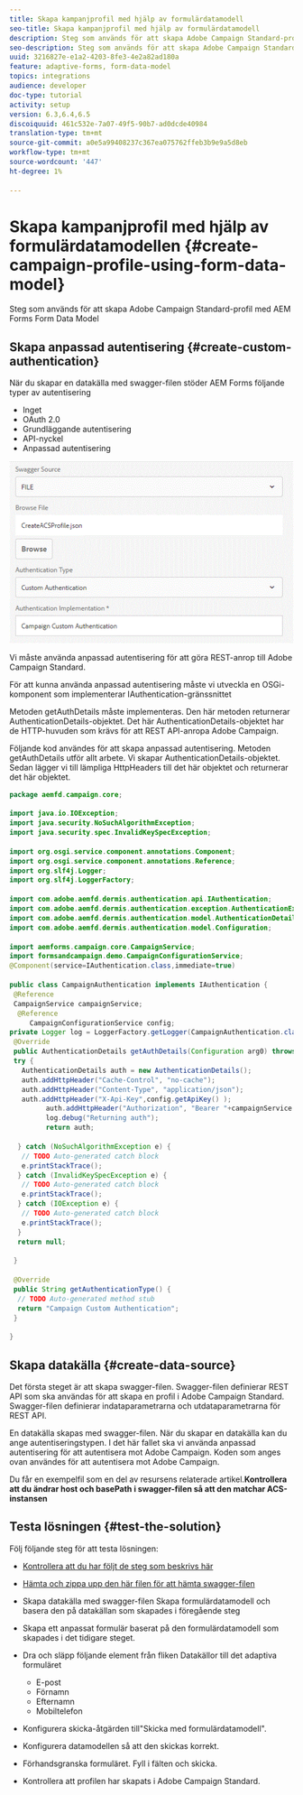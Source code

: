 ```yaml
---
title: Skapa kampanjprofil med hjälp av formulärdatamodell
seo-title: Skapa kampanjprofil med hjälp av formulärdatamodell
description: Steg som används för att skapa Adobe Campaign Standard-profil med AEM Forms Form Data Model
seo-description: Steg som används för att skapa Adobe Campaign Standard-profil med AEM Forms Form Data Model
uuid: 3216827e-e1a2-4203-8fe3-4e2a82ad180a
feature: adaptive-forms, form-data-model
topics: integrations
audience: developer
doc-type: tutorial
activity: setup
version: 6.3,6.4,6.5
discoiquuid: 461c532e-7a07-49f5-90b7-ad0dcde40984
translation-type: tm+mt
source-git-commit: a0e5a99408237c367ea075762ffeb3b9e9a5d8eb
workflow-type: tm+mt
source-wordcount: '447'
ht-degree: 1%

---
```



# Skapa kampanjprofil med hjälp av formulärdatamodellen {#create-campaign-profile-using-form-data-model}

Steg som används för att skapa Adobe Campaign Standard-profil med AEM Forms Form Data Model

## Skapa anpassad autentisering {#create-custom-authentication}

När du skapar en datakälla med swagger-filen stöder AEM Forms följande typer av autentisering

* Inget
* OAuth 2.0
* Grundläggande autentisering
* API-nyckel
* Anpassad autentisering

![campaingfdm](assets/campaignfdm.gif)

Vi måste använda anpassad autentisering för att göra REST-anrop till Adobe Campaign Standard.

För att kunna använda anpassad autentisering måste vi utveckla en OSGi-komponent som implementerar IAuthentication-gränssnittet

Metoden getAuthDetails måste implementeras. Den här metoden returnerar AuthenticationDetails-objektet. Det här AuthenticationDetails-objektet har de HTTP-huvuden som krävs för att REST API-anropa Adobe Campaign.

Följande kod användes för att skapa anpassad autentisering. Metoden getAuthDetails utför allt arbete. Vi skapar AuthenticationDetails-objektet. Sedan lägger vi till lämpliga HttpHeaders till det här objektet och returnerar det här objektet.

```java
package aemfd.campaign.core;

import java.io.IOException;
import java.security.NoSuchAlgorithmException;
import java.security.spec.InvalidKeySpecException;

import org.osgi.service.component.annotations.Component;
import org.osgi.service.component.annotations.Reference;
import org.slf4j.Logger;
import org.slf4j.LoggerFactory;

import com.adobe.aemfd.dermis.authentication.api.IAuthentication;
import com.adobe.aemfd.dermis.authentication.exception.AuthenticationException;
import com.adobe.aemfd.dermis.authentication.model.AuthenticationDetails;
import com.adobe.aemfd.dermis.authentication.model.Configuration;

import aemforms.campaign.core.CampaignService;
import formsandcampaign.demo.CampaignConfigurationService;
@Component(service=IAuthentication.class,immediate=true)

public class CampaignAuthentication implements IAuthentication {
 @Reference
 CampaignService campaignService;
  @Reference
     CampaignConfigurationService config;
private Logger log = LoggerFactory.getLogger(CampaignAuthentication.class);
 @Override
 public AuthenticationDetails getAuthDetails(Configuration arg0) throws AuthenticationException {
 try {
   AuthenticationDetails auth = new AuthenticationDetails();
   auth.addHttpHeader("Cache-Control", "no-cache");
   auth.addHttpHeader("Content-Type", "application/json");
   auth.addHttpHeader("X-Api-Key",config.getApiKey() );
         auth.addHttpHeader("Authorization", "Bearer "+campaignService.getAccessToken());
         log.debug("Returning auth");
         return auth;
   
  } catch (NoSuchAlgorithmException e) {
   // TODO Auto-generated catch block
   e.printStackTrace();
  } catch (InvalidKeySpecException e) {
   // TODO Auto-generated catch block
   e.printStackTrace();
  } catch (IOException e) {
   // TODO Auto-generated catch block
   e.printStackTrace();
  }
  return null;
  
 }

 @Override
 public String getAuthenticationType() {
  // TODO Auto-generated method stub
  return "Campaign Custom Authentication";
 }

}
```

## Skapa datakälla {#create-data-source}

Det första steget är att skapa swagger-filen. Swagger-filen definierar REST API som ska användas för att skapa en profil i Adobe Campaign Standard. Swagger-filen definierar indataparametrarna och utdataparametrarna för REST API.

En datakälla skapas med swagger-filen. När du skapar en datakälla kan du ange autentiseringstypen. I det här fallet ska vi använda anpassad autentisering för att autentisera mot Adobe Campaign. Koden som anges ovan användes för att autentisera mot Adobe Campaign.

Du får en exempelfil som en del av resursens relaterade artikel.**Kontrollera att du ändrar host och basePath i swagger-filen så att den matchar ACS-instansen**

## Testa lösningen {#test-the-solution}

Följ följande steg för att testa lösningen:
* [Kontrollera att du har följt de steg som beskrivs här](aem-forms-with-campaign-standard-getting-started-tutorial.md)
* [Hämta och zippa upp den här filen för att hämta swagger-filen](assets/create-acs-profile-swagger-file.zip)
* Skapa datakälla med swagger-filen
Skapa formulärdatamodell och basera den på datakällan som skapades i föregående steg
* Skapa ett anpassat formulär baserat på den formulärdatamodell som skapades i det tidigare steget.
* Dra och släpp följande element från fliken Datakällor till det adaptiva formuläret

   * E-post
   * Förnamn
   * Efternamn
   * Mobiltelefon

* Konfigurera skicka-åtgärden till&quot;Skicka med formulärdatamodell&quot;.
* Konfigurera datamodellen så att den skickas korrekt.
* Förhandsgranska formuläret. Fyll i fälten och skicka.
* Kontrollera att profilen har skapats i Adobe Campaign Standard.
